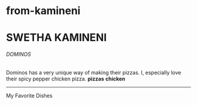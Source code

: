 # from-kamineni
# SWETHA KAMINENI
###### DOMINOS
Dominos has a very unique way of making their pizzas. I, especially love their spicy pepper chicken pizza.
**pizzas** **chicken**

*****
My Favorite Dishes

